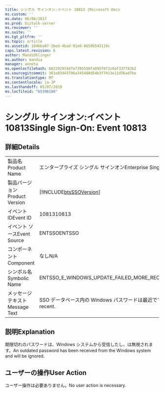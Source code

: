 ```yaml
---
title: シングル サインオン:イベント 10813 |Microsoft Docs
ms.custom: ''
ms.date: 06/08/2017
ms.prod: biztalk-server
ms.reviewer: ''
ms.suite: ''
ms.tgt_pltfrm: ''
ms.topic: article
ms.assetid: 184bba07-1bed-4bad-91e0-8659b543119c
caps.latest.revision: 6
author: MandiOhlinger
ms.author: mandia
manager: anneta
ms.openlocfilehash: 682292974d7e7395550fa095f871c0af337f83b2
ms.sourcegitcommit: 381e83d43796a345488d54b3f7413e11d56ad7be
ms.translationtype: MT
ms.contentlocale: ja-JP
ms.lasthandoff: 05/07/2019
ms.locfileid: "65396108"
---
```

# <a name="single-sign-on-event-10813"></a><span data-ttu-id="77d3e-102">シングル サインオン:イベント 10813</span><span class="sxs-lookup"><span data-stu-id="77d3e-102">Single Sign-On: Event 10813</span></span>
## <a name="details"></a><span data-ttu-id="77d3e-103">詳細</span><span class="sxs-lookup"><span data-stu-id="77d3e-103">Details</span></span>  
  
|                 |                                                            |
|-----------------|------------------------------------------------------------|
|  <span data-ttu-id="77d3e-104">製品名</span><span class="sxs-lookup"><span data-stu-id="77d3e-104">Product Name</span></span>   |                 <span data-ttu-id="77d3e-105">エンタープライズ シングル サインオン</span><span class="sxs-lookup"><span data-stu-id="77d3e-105">Enterprise Single Sign-On</span></span>                  |
| <span data-ttu-id="77d3e-106">製品バージョン</span><span class="sxs-lookup"><span data-stu-id="77d3e-106">Product Version</span></span> | [!INCLUDE[btsSSOVersion](../includes/btsssoversion-md.md)] |
|    <span data-ttu-id="77d3e-107">イベント ID</span><span class="sxs-lookup"><span data-stu-id="77d3e-107">Event ID</span></span>     |                           <span data-ttu-id="77d3e-108">10813</span><span class="sxs-lookup"><span data-stu-id="77d3e-108">10813</span></span>                            |
|  <span data-ttu-id="77d3e-109">イベント ソース</span><span class="sxs-lookup"><span data-stu-id="77d3e-109">Event Source</span></span>   |                           <span data-ttu-id="77d3e-110">ENTSSO</span><span class="sxs-lookup"><span data-stu-id="77d3e-110">ENTSSO</span></span>                           |
|    <span data-ttu-id="77d3e-111">コンポーネント</span><span class="sxs-lookup"><span data-stu-id="77d3e-111">Component</span></span>    |                            <span data-ttu-id="77d3e-112">なし</span><span class="sxs-lookup"><span data-stu-id="77d3e-112">N/A</span></span>                             |
|  <span data-ttu-id="77d3e-113">シンボル名</span><span class="sxs-lookup"><span data-stu-id="77d3e-113">Symbolic Name</span></span>  |         <span data-ttu-id="77d3e-114">ENTSSO_E_WINDOWS_UPDATE_FAILED_MORE_RECENT</span><span class="sxs-lookup"><span data-stu-id="77d3e-114">ENTSSO_E_WINDOWS_UPDATE_FAILED_MORE_RECENT</span></span>         |
|  <span data-ttu-id="77d3e-115">メッセージ テキスト</span><span class="sxs-lookup"><span data-stu-id="77d3e-115">Message Text</span></span>   |  <span data-ttu-id="77d3e-116">SSO データベース内の Windows パスワードは最近です。</span><span class="sxs-lookup"><span data-stu-id="77d3e-116">The Windows password in the SSO database is more recent.</span></span>  |
  
## <a name="explanation"></a><span data-ttu-id="77d3e-117">説明</span><span class="sxs-lookup"><span data-stu-id="77d3e-117">Explanation</span></span>  
 <span data-ttu-id="77d3e-118">期限切れのパスワードは、Windows システムから受信したし、は無視されます。</span><span class="sxs-lookup"><span data-stu-id="77d3e-118">An outdated password has been received from the Windows system and will be ignored.</span></span>  
  
## <a name="user-action"></a><span data-ttu-id="77d3e-119">ユーザーの操作</span><span class="sxs-lookup"><span data-stu-id="77d3e-119">User Action</span></span>  
 <span data-ttu-id="77d3e-120">ユーザー操作は必要ありません。</span><span class="sxs-lookup"><span data-stu-id="77d3e-120">No user action is necessary.</span></span>